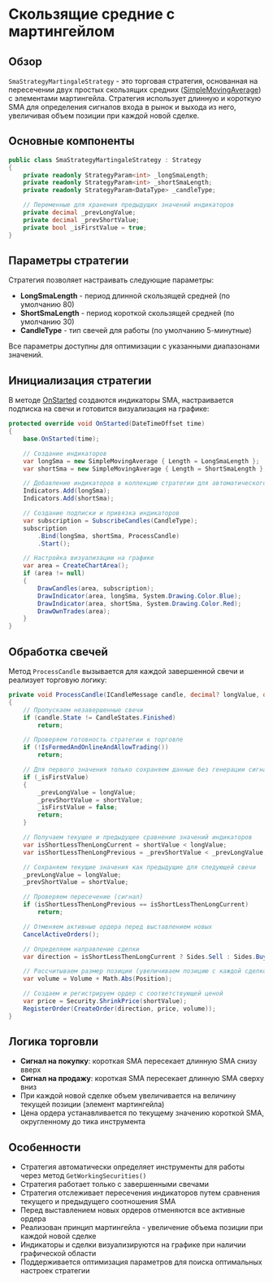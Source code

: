 # Скользящие средние с мартингейлом

## Обзор

`SmaStrategyMartingaleStrategy` - это торговая стратегия, основанная на пересечении двух простых скользящих средних ([SimpleMovingAverage](xref:StockSharp.Algo.Indicators.SimpleMovingAverage)) с элементами мартингейла. Стратегия использует длинную и короткую SMA для определения сигналов входа в рынок и выхода из него, увеличивая объем позиции при каждой новой сделке.

## Основные компоненты

```cs
public class SmaStrategyMartingaleStrategy : Strategy
{
	private readonly StrategyParam<int> _longSmaLength;
	private readonly StrategyParam<int> _shortSmaLength;
	private readonly StrategyParam<DataType> _candleType;

	// Переменные для хранения предыдущих значений индикаторов
	private decimal _prevLongValue;
	private decimal _prevShortValue;
	private bool _isFirstValue = true;
}
```

## Параметры стратегии

Стратегия позволяет настраивать следующие параметры:

- **LongSmaLength** - период длинной скользящей средней (по умолчанию 80)
- **ShortSmaLength** - период короткой скользящей средней (по умолчанию 30)
- **CandleType** - тип свечей для работы (по умолчанию 5-минутные)

Все параметры доступны для оптимизации с указанными диапазонами значений.

## Инициализация стратегии

В методе [OnStarted](xref:StockSharp.Algo.Strategies.Strategy.OnStarted(System.DateTimeOffset)) создаются индикаторы SMA, настраивается подписка на свечи и готовится визуализация на графике:

```cs
protected override void OnStarted(DateTimeOffset time)
{
	base.OnStarted(time);

	// Создание индикаторов
	var longSma = new SimpleMovingAverage { Length = LongSmaLength };
	var shortSma = new SimpleMovingAverage { Length = ShortSmaLength };

	// Добавление индикаторов в коллекцию стратегии для автоматического отслеживания IsFormed
	Indicators.Add(longSma);
	Indicators.Add(shortSma);

	// Создание подписки и привязка индикаторов
	var subscription = SubscribeCandles(CandleType);
	subscription
		.Bind(longSma, shortSma, ProcessCandle)
		.Start();

	// Настройка визуализации на графике
	var area = CreateChartArea();
	if (area != null)
	{
		DrawCandles(area, subscription);
		DrawIndicator(area, longSma, System.Drawing.Color.Blue);
		DrawIndicator(area, shortSma, System.Drawing.Color.Red);
		DrawOwnTrades(area);
	}
}
```

## Обработка свечей

Метод `ProcessCandle` вызывается для каждой завершенной свечи и реализует торговую логику:

```cs
private void ProcessCandle(ICandleMessage candle, decimal? longValue, decimal? shortValue)
{
	// Пропускаем незавершенные свечи
	if (candle.State != CandleStates.Finished)
		return;

	// Проверяем готовность стратегии к торговле
	if (!IsFormedAndOnlineAndAllowTrading())
		return;

	// Для первого значения только сохраняем данные без генерации сигналов
	if (_isFirstValue)
	{
		_prevLongValue = longValue;
		_prevShortValue = shortValue;
		_isFirstValue = false;
		return;
	}

	// Получаем текущее и предыдущее сравнение значений индикаторов
	var isShortLessThenLongCurrent = shortValue < longValue;
	var isShortLessThenLongPrevious = _prevShortValue < _prevLongValue;

	// Сохраняем текущие значения как предыдущие для следующей свечи
	_prevLongValue = longValue;
	_prevShortValue = shortValue;

	// Проверяем пересечение (сигнал)
	if (isShortLessThenLongPrevious == isShortLessThenLongCurrent)
		return;

	// Отменяем активные ордера перед выставлением новых
	CancelActiveOrders();

	// Определяем направление сделки
	var direction = isShortLessThenLongCurrent ? Sides.Sell : Sides.Buy;

	// Рассчитываем размер позиции (увеличиваем позицию с каждой сделкой - подход мартингейла)
	var volume = Volume + Math.Abs(Position);

	// Создаем и регистрируем ордер с соответствующей ценой
	var price = Security.ShrinkPrice(shortValue);
	RegisterOrder(CreateOrder(direction, price, volume));
}
```

## Логика торговли

- **Сигнал на покупку**: короткая SMA пересекает длинную SMA снизу вверх
- **Сигнал на продажу**: короткая SMA пересекает длинную SMA сверху вниз
- При каждой новой сделке объем увеличивается на величину текущей позиции (элемент мартингейла)
- Цена ордера устанавливается по текущему значению короткой SMA, округленному до тика инструмента

## Особенности

- Стратегия автоматически определяет инструменты для работы через метод `GetWorkingSecurities()`
- Стратегия работает только с завершенными свечами
- Стратегия отслеживает пересечения индикаторов путем сравнения текущего и предыдущего соотношения SMA
- Перед выставлением новых ордеров отменяются все активные ордера
- Реализован принцип мартингейла - увеличение объема позиции при каждой новой сделке
- Индикаторы и сделки визуализируются на графике при наличии графической области
- Поддерживается оптимизация параметров для поиска оптимальных настроек стратегии